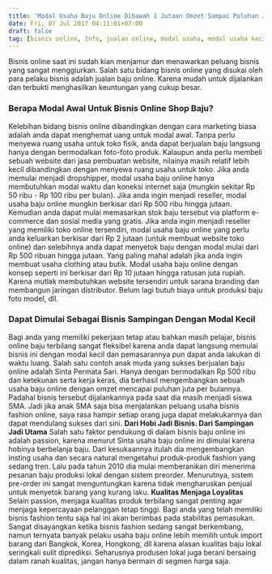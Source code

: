 ```yaml
---
title: 'Modal Usaha Baju Online Dibawah 1 Jutaan Omzet Sampai Puluhan Juta'
date: Fri, 07 Jul 2017 04:11:01+07:00
draft: false
tag: [bisnis online, Info, jualan online, modal usaha, modal usaha kecil, usaha baju online]
---
```


Bisnis online saat ini sudah kian menjamur dan menawarkan peluang bisnis yang sangat menggiurkan. Salah satu bidang bisnis online yang disukai oleh para pelaku bisnis adalah jualan baju online. Karena mudah untuk dijalankan dan terbukti menghasilkan keuntungan yang cukup besar.

### Berapa Modal Awal Untuk Bisnis Online Shop Baju?

Kelebihan bidang bisnis online dibandingkan dengan cara marketing biasa adalah anda dapat menghemat uang untuk modal awal. Tanpa perlu menyewa ruang usaha untuk toko fisik, anda dapat berjualan baju langsung hanya dengan bermodalkan foto-foto produk. Kalaupun anda perlu membeli sebuah website dari jasa pembuatan website, nilainya masih relatif lebih kecil dibandingkan dengan menyewa ruang usaha untuk toko. Jika anda memulai menjadi dropshipper, modal usaha baju online hanya membutuhkan modal waktu dan koneksi internet saja (mungkin sekitar Rp 50 ribu - Rp 100 ribu per bulan). Jika anda ingin menjadi reseller, modal usaha baju online mungkin berkisar dari Rp 500 ribu hingga jutaan. Kemudian anda dapat mulai memasarkan stok baju tersebut via platform e-commerce dan sosial media yang gratis. Jika anda ingin menjadi reseller yang memiliki toko online tersendiri, modal usaha baju online yang perlu anda keluarkan berkisar dari Rp 2 jutaan (untuk membuat website toko online) dan selebihnya anda dapat menyetok baju dengan modal mulai dari Rp 500 ribuan hingga jutaan. Yang paling mahal adalah jika anda ingin membuat usaha clothing atau butik. Modal usaha baju online dengan konsep seperti ini berkisar dari Rp 10 jutaan hingga ratusan juta rupiah. Karena mutlak membutuhkan website tersendiri untuk sarana branding dan membangun jaringan distributor. Belum lagi butuh biaya untuk produksi baju foto model, dll.

### Dapat Dimulai Sebagai Bisnis Sampingan Dengan Modal Kecil

Bagi anda yang memiliki pekerjaan tetap atau bahkan masih pelajar, bisnis online baju terbilang sangat fleksibel karena anda dapat langsung memulai bisnis ini dengan modal kecil dan pemasarannya pun dapat anda lakukan di waktu luang. Salah satu contoh anak muda yang sukses berjualan baju online adalah Sinta Permata Sari. Hanya dengan bermodalkan Rp 500 ribu dan ketekunan serta kerja keras, dia berhasil mengembangkan sebuah usaha baju online dengan omzet mencapai puluhan juta per bulannya. Padahal bisnis tersebut dijalankannya pada saat dia masih menjadi siswa SMA. Jadi jika anak SMA saja bisa menjalankan peluang usaha bisnis fashion online, saya rasa hampir setiap orang juga dapat melakukannya dan dapat mendulang sukses dari sini. **Dari Hobi Jadi Bisnis. Dari Sampingan Jadi Utama** Salah satu faktor pendukung di dalam bisnis baju online ini adalah passion, karena menurut Sinta usaha baju online ini dimulai karena hobinya berbelanja baju. Dari kesukaannya itulah dia mengembangkan insting usaha dan secara natural mengetahui produk-produk fashion yang sedang tren. Lalu pada tahun 2010 dia mulai memberanikan diri menerima pesanan baju produksi lokal dengan sistem preorder. Menurutnya, sistem pre-order ini sangat menguntungkan karena tidak mengharuskan penjual untuk menyetok barang yang kurang laku. **Kualitas Menjaga Loyalitas** Selain passion, menjaga kualitas produk terbilang sangat penting agar menjaga kepercayaan pelanggan tetap tinggi. Bagi anda yang telah memiliki bisnis fashion tentu saja hal ini akan berimbas pada stabilitas pemasukan. Sangat disayangkan ketika bisnis fashion sedang sangat berkembang, namun ternyata banyak pelaku usaha baju online lebih memilih untuk import barang dari Bangkok, Korea, Hongkong, dll karena alasan kualitas baju lokal seringkali sulit diprediksi. Seharusnya produsen lokal juga berani bersaing dalam ranah kualitas, jangan hanya bermain di segmen harga saja.